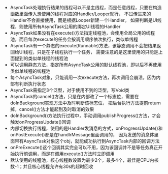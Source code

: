 - AsyncTask处理执行结果的线程可以不是主线程，而是任意线程，只要在构造函数里面传入想使用的线程对应的Handler/Looper就行，
    不过传进来的Handler不会直接使用，而是根据Looper新建一个Handler。
    如果判断是UI线程，则使用所有AsyncTask公用的绑定UI线程的Handler
- AsyncTask如果没有在execute()方法指定线程池，会使用全局公用的线程池，而且每次execute的任务会按调用顺序依次执行，类似单线程
- AsyncTask有一个静态的execute(Runnable)方法，该静态调用不会把结果返回给UI线程，只是在子线程执行一个任务，
    需要注意的是这里使用的只能是上面提到的类似单线程的线程池
- 可以调用静态方法，指定所有AsyncTask公用的默认线程池，即以后不再使用类似单线程的线程池
- 每个AsyncTask对象，只能调用一次execute方法，再次调用会崩溃，因为内部有判断执行状态
- AsyncTask需指定3个泛型，对于使用不到的泛型，写Void类
- AsyncTask的cancel()方法，只是在内部改了一个标志位，需要在doInBackground实现方法中及时判断该标志位，
    把后台执行方法提前return掉，cancel()方法才能起到及时取消的效果
- doInBackground()方法执行过程中，手动调用publishProgress()方法，才会触发onProgressUpdate()回调
- 内部切换执行线程，使用的是Handler发消息的方式，onProgressUpdate()和onPostExecute()都是在handlrMessage里面调用的，
    因为发送的消息体里面带有AsyncTask对象这个obj，就能成功执行到AsyncTask内部的回调方法
- onPreExecute()这个回调其实完全可以不用，因为该回调并不是等任务真正开始执行前调用，而是在调用execute()方法时立即调用
- 默认使用的线程池，核心线程数设置为最少2个，最多4个，最佳是CPU内核数-1；并且核心线程允许有30s的超时回收